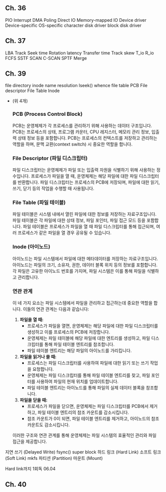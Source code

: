 ## Ch. 36
PIO
Interrupt
DMA
Poling
Direct IO
Memory-mapped IO
Device driver
Device-specific
OS-specific
character disk driver
block disk driver
  
## Ch. 37
LBA
Track
Seek time
Rotation latency
Transfer time
Track skew
T_io
R_io
FCFS
SSTF
SCAN
C-SCAN
SPTF
Merge
## Ch. 39
file
directory
inode
name resolution
lseek()
whence
file table
PCB
File descriptor
File Table
Inode
- (위 4개)
    
    ### PCB (Process Control Block)
    
    PCB는 운영체제가 각 프로세스를 관리하기 위해 사용하는 데이터 구조입니다. PCB는 프로세스의 상태, 프로그램 카운터, CPU 레지스터, 메모리 관리 정보, 입출력 상태 정보 등을 포함합니다. PCB는 프로세스의 컨텍스트를 저장하고 관리하는 역할을 하며, 문맥 교환(context switch) 시 중요한 역할을 합니다.
    
    ### File Descriptor (파일 디스크립터)
    
    파일 디스크립터는 운영체제가 파일 또는 입출력 자원을 식별하기 위해 사용하는 정수입니다. 프로세스가 파일을 열 때, 운영체제는 해당 파일에 대한 파일 디스크립터를 반환합니다. 파일 디스크립터는 프로세스의 PCB에 저장되며, 파일에 대한 읽기, 쓰기, 닫기 등의 작업을 수행할 때 사용됩니다.
    
    ### File Table (파일 테이블)
    
    파일 테이블은 시스템 내에서 열린 파일에 대한 정보를 저장하는 자료구조입니다. 파일 테이블은 각 파일에 대한 상태 정보, 파일 포인터, 파일 접근 모드 등을 포함합니다. 파일 테이블은 프로세스가 파일을 열 때 파일 디스크립터를 통해 접근되며, 여러 프로세스가 같은 파일을 열 경우 공유될 수 있습니다.
    
    ### Inode (아이노드)
    
    아이노드는 파일 시스템에서 파일에 대한 메타데이터를 저장하는 자료구조입니다. 아이노드는 파일의 크기, 소유자, 권한, 데이터 블록 위치 등의 정보를 포함합니다. 각 파일은 고유한 아이노드 번호를 가지며, 파일 시스템은 이를 통해 파일을 식별하고 관리합니다.
    
    ### 연관 관계
    
    이 네 가지 요소는 파일 시스템에서 파일을 관리하고 접근하는데 중요한 역할을 합니다. 이들의 연관 관계는 다음과 같습니다:
    
    1. **파일을 열 때:**
        - 프로세스가 파일을 열면, 운영체제는 해당 파일에 대한 파일 디스크립터를 생성하고 이를 프로세스의 PCB에 저장합니다.
        - 운영체제는 파일 테이블에 해당 파일에 대한 엔트리를 생성하고, 파일 디스크립터를 통해 파일 테이블 엔트리를 참조합니다.
        - 파일 테이블 엔트리는 해당 파일의 아이노드를 가리킵니다.
    2. **파일을 읽거나 쓸 때:**
        - 프로세스는 파일 디스크립터를 사용하여 파일에 대한 읽기 또는 쓰기 작업을 요청합니다.
        - 운영체제는 파일 디스크립터를 통해 파일 테이블 엔트리를 찾고, 파일 포인터를 사용하여 파일의 현재 위치를 업데이트합니다.
        - 파일 테이블 엔트리는 아이노드를 통해 파일의 실제 데이터 블록을 참조합니다.
    3. **파일을 닫을 때:**
        - 프로세스가 파일을 닫으면, 운영체제는 파일 디스크립터를 PCB에서 제거하고, 파일 테이블 엔트리의 참조 카운트를 감소시킵니다.
        - 참조 카운트가 0이 되면, 파일 테이블 엔트리를 제거하고, 아이노드의 참조 카운트도 감소시킵니다.
    
    이러한 구조와 연관 관계를 통해 운영체제는 파일 시스템의 효율적인 관리와 파일 접근을 제공합니다.
    
지연 쓰기 (Delayed Write)
fsync()
super block
하드 링크 (Hard Link)
소프트 링크 (Soft Link)
mkfs
파티션 (Partition)
마운트 (Mount)
  
Hard link까지 1회독 06.04
## Ch. 40